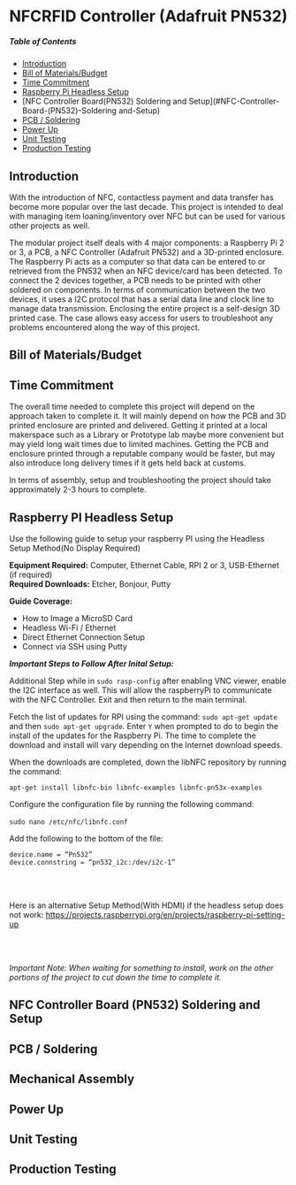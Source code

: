 # NFCRFID Controller (Adafruit PN532)

##### Table of Contents  

- [Introduction](#introduction-using-a-system-diagram)
- [Bill of Materials/Budget](#bill-of-materials-budget)
- [Time Commitment](#time-commitment)
- [Raspberry Pi Headless Setup](#Raspberry-PI-Headless-Setup)
- [NFC Controller Board(PN532) Soldering and Setup](#NFC-Controller-Board-(PN532)-Soldering and-Setup)
- [PCB / Soldering](#pcb---soldering)
- [Power Up](#power-up)
- [Unit Testing](#unit-testing)
- [Production Testing](#production-testing)



## Introduction

With the introduction of NFC, contactless payment and data transfer has become more popular over the last decade. This project is intended to deal with managing item loaning/inventory over NFC but can be used for various other projects as well. 

The modular project itself deals with 4 major components: a Raspberry Pi 2 or 3, a PCB, a NFC Controller (Adafruit PN532) and a 3D-printed enclosure. The Raspberry Pi acts as a computer so that data can be entered to or retrieved from the PN532 when an NFC device/card has been detected. To connect the 2 devices together, a PCB needs to be printed with other soldered on components. In terms of communication between the two devices, it uses a I2C protocol that has a serial data line and clock line to manage data transmission. Enclosing the entire project is a self-design 3D printed case. The case allows easy access for users to troubleshoot any problems encountered along the way of this project.



## Bill of Materials/Budget






## Time Commitment

The overall time needed to complete this project will depend on the approach taken to complete it. It will mainly depend on how the PCB and 3D printed enclosure are printed and delivered. Getting it printed at a local makerspace such as a Library or Prototype lab maybe more convenient but may yield long wait times due to limited machines. Getting the PCB and enclosure printed through a reputable company would be faster, but may also introduce long delivery times if it gets held back at customs.

In terms of assembly, setup and troubleshooting the project should take approximately 2-3 hours to complete.



## Raspberry PI Headless Setup
Use the following guide to setup your raspberry PI using the Headless Setup Method(No Display Required)

<b>Equipment Required:</b> Computer, Ethernet Cable, RPI 2 or 3, USB-Ethernet (if required)<br>
<b>Required Downloads:</b> Etcher, Bonjour, Putty 

<b>Guide Coverage:</b>
-	How to Image a MicroSD Card
-	Headless Wi-Fi / Ethernet
-	Direct Ethernet Connection Setup
-	Connect via SSH using Putty

<b>*Important Steps to Follow After Inital Setup:*</b>

Additional Step while in `sudo rasp-config` after enabling VNC viewer, enable the I2C interface as well. This will allow the raspberryPi to communicate with the NFC Controller. Exit and then return to the main terminal.

Fetch the list of updates for RPI using the command: `sudo apt-get update` and then `sudo apt-get upgrade`. Enter `Y` when prompted to do to begin the install of the updates for the Raspberry Pi. The time to complete the download and install will vary depending on the Internet download speeds.

When the downloads are completed, down the libNFC repository by running the command:<br>

`apt-get install libnfc-bin libnfc-examples libnfc-pn53x-examples`

Configure the configuration file by running the following command: <br></br>
`sudo nano /etc/nfc/libnfc.conf`

Add the following to the bottom of the file:
```
device.name = “Pn532”
device.connstring = “pn532_i2c:/dev/i2c-1”
```
<br></br>

Here is an alternative Setup Method(With HDMI) if the headless setup does not work: https://projects.raspberrypi.org/en/projects/raspberry-pi-setting-up

<br></br>

*Important Note: When waiting for something to install, work on the other portions of the project to cut down the time to complete it.*
## NFC Controller Board (PN532) Soldering and Setup

## PCB / Soldering



## Mechanical Assembly
















## Power Up







## Unit Testing








## Production Testing





